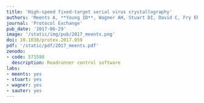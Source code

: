```yaml
---
title: 'High-speed fixed-target serial virus crystallography'
authors: 'Meents A, **Young ID**, Wagner AH, Stuart DI, David C, Fry EE, Ren J, Alonso-Mori R, Damiani DS, Nelson S, Sikorsky M, Sauter NK, Michels Clark T, Roedig P, Brewster AS, Warmer M, Reime B, Vartiainen I, Duman R, Fischer P, Meyer J, Walter TS, Harlos K, Sutton G, Pakendorf T, Ginn HM.'
journal: 'Protocol Exchange'
pub_date: '2017-06-29'
image: '/static/img/pub/2017_meents.png'
doi: 10.1038/protex.2017.059
pdf: '/static/pdf/2017_meents.pdf'
zenodo:
- code: 571598
  description: Roadrunner control software
labs:
- meents: yes
- stuart: yes
- wagner: yes
- sauter: yes
---
```

